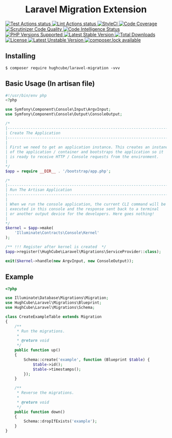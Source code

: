 <h1 align="center">Laravel Migration Extension</h1>


<p>
    <a href="https://github.com/hughcube/laravel-migration/actions?query=workflow%3ATest">
        <img src="https://github.com/hughcube/laravel-migration/workflows/Test/badge.svg" alt="Test Actions status">
    </a>
    <a href="https://github.com/hughcube/laravel-migration/actions?query=workflow%3ALint">
        <img src="https://github.com/hughcube/laravel-migration/workflows/Lint/badge.svg" alt="Lint Actions status">
    </a>
    <a href="https://styleci.io/repos/249034690">
        <img src="https://github.styleci.io/repos/249034690/shield?branch=master" alt="StyleCI">
    </a>
    <a href="https://scrutinizer-ci.com/g/hughcube/laravel-migration/?branch=master">
        <img src="https://scrutinizer-ci.com/g/hughcube/laravel-migration/badges/coverage.png?b=master" alt="Code Coverage">
    </a>
    <a href="https://scrutinizer-ci.com/g/hughcube/laravel-migration/?branch=master">
        <img src="https://scrutinizer-ci.com/g/hughcube/laravel-migration/badges/quality-score.png?b=master" alt="Scrutinizer Code Quality">
    </a> 
    <a href="https://scrutinizer-ci.com/g/hughcube/laravel-migration/?branch=master">
        <img src="https://scrutinizer-ci.com/g/hughcube/laravel-migration/badges/code-intelligence.svg?b=master" alt="Code Intelligence Status">
    </a>        
    <a href="https://github.com/hughcube/laravel-migration">
        <img src="https://img.shields.io/badge/php-%3E%3D%207.0-8892BF.svg" alt="PHP Versions Supported">
    </a>
    <a href="https://packagist.org/packages/hughcube/laravel-migration">
        <img src="https://poser.pugx.org/hughcube/laravel-migration/version" alt="Latest Stable Version">
    </a>
    <a href="https://packagist.org/packages/hughcube/laravel-migration">
        <img src="https://poser.pugx.org/hughcube/laravel-migration/downloads" alt="Total Downloads">
    </a>
    <a href="https://github.com/hughcube/laravel-migration/blob/master/LICENSE">
        <img src="https://img.shields.io/badge/license-MIT-428f7e.svg" alt="License">
    </a>
    <a href="https://packagist.org/packages/hughcube/laravel-migration">
        <img src="https://poser.pugx.org/hughcube/laravel-migration/v/unstable" alt="Latest Unstable Version">
    </a>
    <a href="https://packagist.org/packages/hughcube/laravel-migration">
        <img src="https://poser.pugx.org/hughcube/laravel-migration/composerlock" alt="composer.lock available">
    </a>
</p>

## Installing

```shell
$ composer require hughcube/laravel-migration -vvv
```

## Basic Usage (In artisan file)

```php
#!/usr/bin/env php
<?php

use Symfony\Component\Console\Input\ArgvInput;
use Symfony\Component\Console\Output\ConsoleOutput;

/*
|--------------------------------------------------------------------------
| Create The Application
|--------------------------------------------------------------------------
|
| First we need to get an application instance. This creates an instance
| of the application / container and bootstraps the application so it
| is ready to receive HTTP / Console requests from the environment.
|
*/
$app = require __DIR__ . '/bootstrap/app.php';

/*
|--------------------------------------------------------------------------
| Run The Artisan Application
|--------------------------------------------------------------------------
|
| When we run the console application, the current CLI command will be
| executed in this console and the response sent back to a terminal
| or another output device for the developers. Here goes nothing!
|
*/
$kernel = $app->make(
    'Illuminate\Contracts\Console\Kernel'
);

/** !!! Register after kernel is created  */
$app->register(\HughCube\Laravel\Migrations\ServiceProvider::class);

exit($kernel->handle(new ArgvInput, new ConsoleOutput));

```

## Example

```php
<?php

use Illuminate\Database\Migrations\Migration;
use HughCube\Laravel\Migrations\Blueprint;
use HughCube\Laravel\Migrations\Schema;

class CreateExampleTable extends Migration
{
    /**
     * Run the migrations.
     *
     * @return void
     */
    public function up()
    {
        Schema::create('example', function (Blueprint $table) {
            $table->id();
            $table->timestamps();
        });
    }

    /**
     * Reverse the migrations.
     *
     * @return void
     */
    public function down()
    {
        Schema::dropIfExists('example');
    }
}

```
